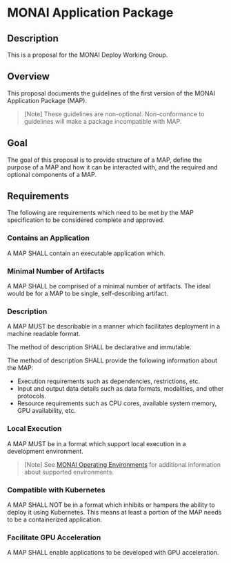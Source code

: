 # MONAI Application Package

## Description

This is a proposal for the MONAI Deploy Working Group.


## Overview

This proposal documents the guidelines of the first version of the MONAI Application Package (MAP).

> [Note]
> These guidelines are non-optional. Non-conformance to guidelines will make a package incompatible with MAP.


## Goal

The goal of this proposal is to provide structure of a MAP, define the purpose of a MAP and how it can be
interacted with, and the required and optional components of a MAP.


## Requirements

The following are requirements which need to be met by the MAP specification to be considered complete and approved.


### Contains an Application

A MAP SHALL contain an executable application which.


### Minimal Number of Artifacts

A MAP SHALL be comprised of a minimal number of artifacts. The ideal would be for a MAP to be single, self-describing artifact.


### Description

A MAP MUST be describable in a manner which facilitates deployment in a machine readable format.

The method of description SHALL be declarative and immutable.

The method of description SHALL provide the following information about the MAP:

- Execution requirements such as dependencies, restrictions, etc.
- Input and output data details such as data formats, modalities, and other protocols.
- Resource requirements such as CPU cores, available system memory, GPU availability, etc.


### Local Execution

A MAP MUST be in a format which support local execution in a development environment.

> [Note]
> See [MONAI Operating Environments](monai-operating-environments.md) for additional information about supported environments.


### Compatible with Kubernetes

A MAP SHALL NOT be in a format which inhibits or hampers the ability to deploy it using Kubernetes. This means at least a portion of the MAP needs to be a containerized application.


### Facilitate GPU Acceleration

A MAP SHALL enable applications to be developed with GPU acceleration.

